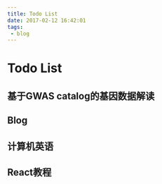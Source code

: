 ```yaml
---
title: Todo List
date: 2017-02-12 16:42:01
tags: 
 - blog
---
```


Todo List
===

## 基于GWAS catalog的基因数据解读

## Blog

## 计算机英语

## React教程